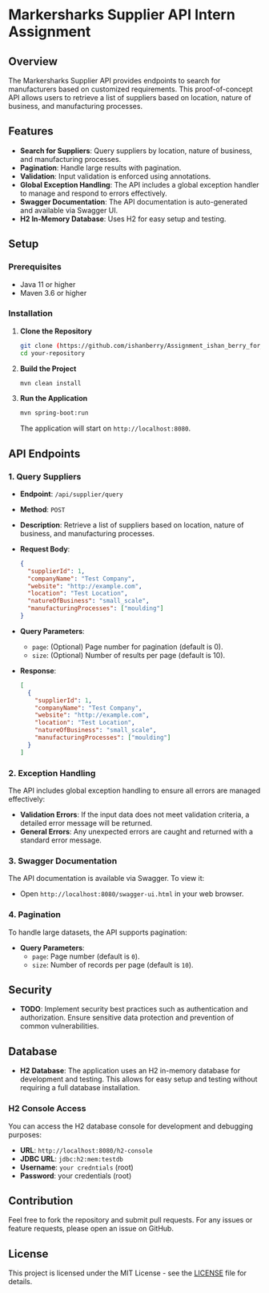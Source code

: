 # Markersharks Supplier API Intern Assignment

## Overview

The Markersharks Supplier API provides endpoints to search for manufacturers based on customized requirements. This proof-of-concept API allows users to retrieve a list of suppliers based on location, nature of business, and manufacturing processes.

## Features

- **Search for Suppliers**: Query suppliers by location, nature of business, and manufacturing processes.
- **Pagination**: Handle large results with pagination.
- **Validation**: Input validation is enforced using annotations.
- **Global Exception Handling**: The API includes a global exception handler to manage and respond to errors effectively.
- **Swagger Documentation**: The API documentation is auto-generated and available via Swagger UI.
- **H2 In-Memory Database**: Uses H2 for easy setup and testing.

## Setup

### Prerequisites

- Java 11 or higher
- Maven 3.6 or higher

### Installation

1. **Clone the Repository**

    ```bash
    git clone (https://github.com/ishanberry/Assignment_ishan_berry_for_intern.git)
    cd your-repository
    ```

2. **Build the Project**

    ```bash
    mvn clean install
    ```

3. **Run the Application**

    ```bash
    mvn spring-boot:run
    ```

    The application will start on `http://localhost:8080`.

## API Endpoints

### 1. **Query Suppliers**

- **Endpoint**: `/api/supplier/query`
- **Method**: `POST`
- **Description**: Retrieve a list of suppliers based on location, nature of business, and manufacturing processes.
- **Request Body**:

    ```json
    {
      "supplierId": 1,
      "companyName": "Test Company",
      "website": "http://example.com",
      "location": "Test Location",
      "natureOfBusiness": "small_scale",
      "manufacturingProcesses": ["moulding"]
    }
    ```

- **Query Parameters**:
    - `page`: (Optional) Page number for pagination (default is 0).
    - `size`: (Optional) Number of results per page (default is 10).

- **Response**: 

    ```json
    [
      {
        "supplierId": 1,
        "companyName": "Test Company",
        "website": "http://example.com",
        "location": "Test Location",
        "natureOfBusiness": "small_scale",
        "manufacturingProcesses": ["moulding"]
      }
    ]
    ```

### 2. **Exception Handling**

The API includes global exception handling to ensure all errors are managed effectively:

- **Validation Errors**: If the input data does not meet validation criteria, a detailed error message will be returned.
- **General Errors**: Any unexpected errors are caught and returned with a standard error message.

### 3. **Swagger Documentation**

The API documentation is available via Swagger. To view it:

- Open `http://localhost:8080/swagger-ui.html` in your web browser.

### 4. **Pagination**

To handle large datasets, the API supports pagination:

- **Query Parameters**:
    - `page`: Page number (default is `0`).
    - `size`: Number of records per page (default is `10`).

## Security

- **TODO**: Implement security best practices such as authentication and authorization. Ensure sensitive data protection and prevention of common vulnerabilities.

## Database

- **H2 Database**: The application uses an H2 in-memory database for development and testing. This allows for easy setup and testing without requiring a full database installation.

### H2 Console Access

You can access the H2 database console for development and debugging purposes:

- **URL**: `http://localhost:8080/h2-console`
- **JDBC URL**: `jdbc:h2:mem:testdb`
- **Username**: `your credntials` (root)
- **Password**: your credentials (root)

## Contribution

Feel free to fork the repository and submit pull requests. For any issues or feature requests, please open an issue on GitHub.

## License

This project is licensed under the MIT License - see the [LICENSE](LICENSE) file for details.
